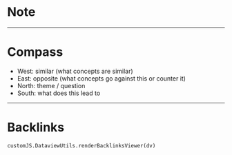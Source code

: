 # Note

---
# Compass
- West: similar (what concepts are similar)
- East: opposite (what concepts go against this or counter it)
- North: theme / question
- South: what does this lead to
---

# Backlinks
```dataviewjs
customJS.DataviewUtils.renderBacklinksViewer(dv)
``` 

